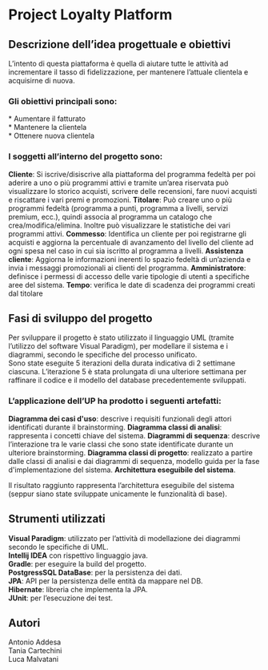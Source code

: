 # Project Loyalty Platform

## Descrizione dell’idea progettuale e obiettivi

L’intento di questa piattaforma è quella di aiutare tutte le attività ad incrementare il tasso di fidelizzazione, per mantenere l’attuale clientela e acquisirne di nuova.

<h3>Gli obiettivi principali sono:</h3>
 * Aumentare il fatturato<br>
 * Mantenere la clientela<br>
 * Ottenere nuova clientela<br>

<h3>I soggetti all’interno del progetto sono:</h3>

**Cliente**: Si iscrive/disiscrive alla piattaforma del programma fedeltà per poi aderire a uno o più programmi attivi e tramite un’area riservata può visualizzare lo storico acquisti, scrivere delle recensioni, fare nuovi acquisti e riscattare i vari premi e promozioni.
**Titolare**: Può creare uno o più programmi fedeltà (programma a punti, programma a livelli, servizi premium, ecc.), quindi associa al programma un catalogo che crea/modifica/elimina. Inoltre può visualizzare le statistiche dei vari programmi attivi.
**Commesso**: Identifica un cliente per poi registrarne gli acquisti e aggiorna la percentuale di avanzamento del livello del cliente ad ogni spesa nel caso in cui sia iscritto al programma a livelli.
**Assistenza cliente**: Aggiorna le informazioni inerenti lo spazio fedeltà di un’azienda e invia i messaggi promozionali ai clienti del programma.
**Amministratore**: definisce i permessi di accesso delle varie tipologie di utenti a specifiche aree del sistema.
**Tempo**: verifica le date di scadenza dei programmi creati dal titolare

## Fasi di sviluppo del progetto 

Per sviluppare il progetto è stato utilizzato il linguaggio UML (tramite l’utilizzo del software Visual Paradigm), per modellare il sistema e i diagrammi, secondo le specifiche del processo unificato.<br>
Sono state eseguite 5 iterazioni della durata indicativa di 2 settimane ciascuna. L’iterazione 5 è stata prolungata di una ulteriore settimana per raffinare il codice e il modello del database precedentemente sviluppati.<br>

<h3>L’applicazione dell’UP ha prodotto i seguenti artefatti:</h3>

**Diagramma dei casi d'uso**: descrive i requisiti funzionali degli attori identificati durante il brainstorming.
**Diagramma classi di analisi**: rappresenta i concetti chiave del sistema.
**Diagrammi di sequenza**: descrive l’interazione tra le varie classi che sono state identificate durante un ulteriore brainstorming.
**Diagramma classi di progetto**: realizzato a partire dalle classi di analisi e dai diagrammi di sequenza, modello guida per la fase d'implementazione del sistema.
**Architettura eseguibile del sistema**.

Il risultato raggiunto rappresenta l’architettura eseguibile del sistema (seppur siano state sviluppate unicamente le funzionalità di base).

## Strumenti utilizzati

**Visual Paradigm**: utilizzato per l’attività di modellazione dei diagrammi secondo le specifiche di UML.<br>
**Intellij IDEA** con rispettivo linguaggio java.<br>
**Gradle**: per eseguire la build del progetto.<br>
**PostgressSQL DataBase**: per la persistenza dei dati.<br>
**JPA**: API per la persistenza delle entità da mappare nel DB.<br>
**Hibernate**: libreria che implementa la JPA.<br>
**JUnit**: per l’esecuzione dei test.<br>

## Autori

Antonio Addesa<br>
Tania Cartechini<br>
Luca Malvatani<br>


